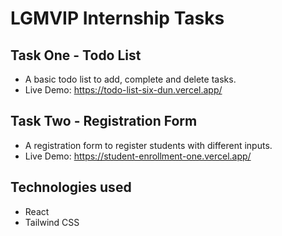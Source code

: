 # LGMVIP Internship Tasks

## Task One - Todo List
- A basic todo list to add, complete and delete tasks. 
- Live Demo: https://todo-list-six-dun.vercel.app/

## Task Two - Registration Form
- A registration form to register students with different inputs. 
- Live Demo: https://student-enrollment-one.vercel.app/

## Technologies used
- React
- Tailwind CSS
